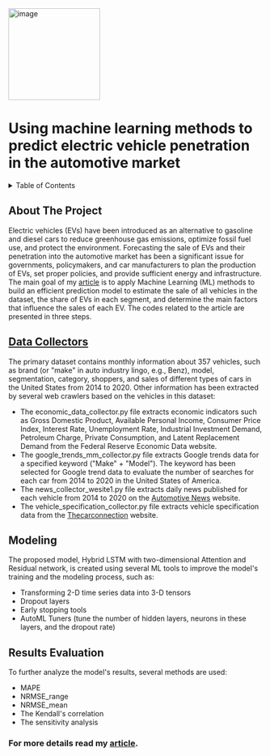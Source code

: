 <img width="181" alt="image" src="https://github.com/user-attachments/assets/6c47fb71-ac0a-4b30-83fe-7d9de922027b">


# Using machine learning methods to predict electric vehicle penetration in the automotive market
<!-- TABLE OF CONTENTS -->
<details>
  <summary>Table of Contents</summary>
  <ol>
    <li><a href="#about-the-project">About The Project</a></li>
    <li><a href="#data-collectors">Data Collectors</a></li>
    <li><a href="#modeling">Modeling</a></li>
    <li><a href="#results-evaluation">Results Evaluation</a></li>
  </ol>
</details>


<!-- ABOUT THE PROJECT -->
## About The Project

Electric vehicles (EVs) have been introduced as an alternative to gasoline and diesel cars to reduce greenhouse gas emissions, optimize fossil fuel use, and protect the environment. Forecasting the sale of EVs and their penetration into the automotive market has been a significant issue for governments, policymakers, and car manufacturers to plan the production of EVs, set proper policies, and provide sufficient energy and infrastructure. The main goal of my [article](https://www.nature.com/articles/s41598-023-35366-3) is to apply Machine Learning (ML) methods to build an efficient prediction model to estimate the sale of all vehicles in the dataset, the share of EVs in each segment, and determine the main factors that influence the sales of each EV. The codes related to the article are presented in three steps.

<!-- DATA COLLECTORS -->
## [Data Collectors](https://github.com/diyako-sh/EVs-Sales-Prediction/blob/main/LICENSE)
The primary dataset contains monthly information about 357 vehicles, such as brand (or "make" in auto industry lingo, e.g., Benz), model, segmentation, category, shoppers, and sales of different types of cars in the United States from 2014 to 2020. Other information has been extracted by several web crawlers based on the vehicles in this dataset:
- The economic_data_collector.py file extracts economic indicators such as Gross Domestic Product, Available Personal Income, Consumer Price Index, Interest Rate, Unemployment Rate, Industrial Investment Demand, Petroleum Charge, Private Consumption, and Latent Replacement Demand from the Federal Reserve Economic Data website.
- The google_trends_mm_collector.py file extracts Google trends data for a specified keyword ("Make" + "Model"). The keyword has been selected for Google trend data to evaluate the number of searches for each car from 2014 to 2020 in the United States of America.
- The news_collector_wesite1.py file extracts daily news published for each vehicle from 2014 to 2020 on the [Automotive News](https://www.autonews.com/) website.
- The vehicle_specification_collector.py file extracts vehicle specification data from the [Thecarconnection](https://www.thecarconnection.com/) website.

<!-- DATA COLLECTORS -->
## Modeling

The proposed model, Hybrid LSTM with two-dimensional Attention and Residual network, is created using several ML tools to improve the model's training and the modeling process, such as:
- Transforming 2-D time series data into 3-D tensors
- Dropout layers
- Early stopping tools
- AutoML Tuners (tune the number of hidden layers, neurons in these layers, and the dropout rate)

<!-- RESULTS EVALUATION -->
## Results Evaluation
To further analyze the model's results, several methods are used: 
- MAPE
- NRMSE_range
- NRMSE_mean
- The Kendall's correlation 
- The sensitivity analysis 

### For more details read my [article](https://www.nature.com/articles/s41598-023-35366-3).
